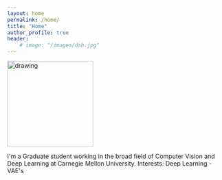 ```yaml
---
layout: home
permalink: /home/
title: "Home"
author_profile: true
header:
    # image: "/images/dsh.jpg"
---
```

<img src="dsh.jpg" alt="drawing" width="200"/>

I'm a Graduate student working in the broad field of Computer Vision and Deep Learning at Carnegie Mellon University.
Interests: Deep Learning - VAE's
